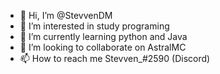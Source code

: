 - 👋 Hi, I’m @StevvenDM
- 👀 I’m interested in study programing
- 🌱 I’m currently learning python and Java
- 💞️ I’m looking to collaborate on AstralMC
- 📫 How to reach me  Stevven_#2590 (Discord)

<!---
StevvenDM/StevvenDM is a ✨ special ✨ repository because its `README.md` (this file) appears on your GitHub profile.
You can click the Preview link to take a look at your changes.
--->
